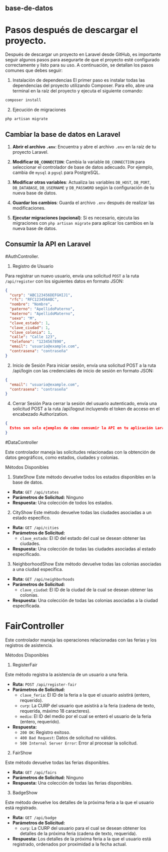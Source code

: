 ## base-de-datos

# Pasos después de descargar el proyecto.
Después de descargar un proyecto en Laravel desde GitHub, es importante seguir algunos pasos para asegurarte de que el proyecto esté configurado correctamente y listo para su uso. A continuación, se detallan los pasos comunes que debes seguir:

1. Instalación de dependencias
El primer paso es instalar todas las dependencias del proyecto utilizando Composer. Para ello, abre una terminal en la raíz del proyecto y ejecuta el siguiente comando:

```php
composer install
```

2. Ejecución de migraciones 

```php
php artisan migrate
```



## Cambiar la base de datos en Laravel

1. **Abrir el archivo `.env`**: Encuentra y abre el archivo `.env` en la raíz de tu proyecto Laravel.

2. **Modificar `DB_CONNECTION`**: Cambia la variable `DB_CONNECTION` para seleccionar el controlador de base de datos adecuado. Por ejemplo, cambia de `mysql` a `pgsql` para PostgreSQL.

3. **Modificar otras variables**: Actualiza las variables `DB_HOST`, `DB_PORT`, `DB_DATABASE`, `DB_USERNAME` y `DB_PASSWORD` según la configuración de tu nueva base de datos.

4. **Guardar los cambios**: Guarda el archivo `.env` después de realizar las modificaciones.

5. **Ejecutar migraciones (opcional)**: Si es necesario, ejecuta las migraciones con `php artisan migrate` para aplicar los cambios en la nueva base de datos.



## Consumir la API en Laravel

#AuthController.

1. Registro de Usuario

Para registrar un nuevo usuario, envía una solicitud `POST` a la ruta `/api/register` con los siguientes datos en formato JSON:

```json
{
  "curp": "ABC123456DEFGHIJ1",
  "rfc": "RFC123456ABC",
  "nombre": "Nombre",
  "paterno": "ApellidoPaterno",
  "materno": "ApellidoMaterno",
  "sexo": "M",
  "clave_estado": 1,
  "clave_ciudad": 1,
  "clave_colonia": 1,
  "calle": "Calle 123",
  "telefono": "1234567890",
  "email": "usuario@example.com",
  "contrasena": "contraseña"
}
```

2. Inicio de Sesión
Para iniciar sesión, envía una solicitud POST a la ruta /api/login con las credenciales de inicio de sesión en formato JSON:


```json
{
  "email": "usuario@example.com",
  "contrasena": "contraseña"
}
```

4. Cerrar Sesión
Para cerrar la sesión del usuario autenticado, envía una solicitud POST a la ruta /api/logout incluyendo el token de acceso en el encabezado Authorization.


```json
{
  Estos son solo ejemplos de cómo consumir la API en tu aplicación Laravel. Puedes usar cualquier cliente HTTP que prefieras para realizar estas solicitudes.
}
```

#DataController

Este controlador maneja las solicitudes relacionadas con la obtención de datos geográficos, como estados, ciudades y colonias.

Métodos Disponibles

1. StateShow
Este método devuelve todos los estados disponibles en la base de datos.

- **Ruta:** `GET /api/states`
- **Parámetros de Solicitud:** Ninguno
- **Respuesta:** Una colección de todos los estados.

2. CityShow
Este método devuelve todas las ciudades asociadas a un estado específico.

- **Ruta:** `GET /api/cities`
- **Parámetros de Solicitud:** 
  - `clave_estado`: El ID del estado del cual se desean obtener las ciudades.
- **Respuesta:** Una colección de todas las ciudades asociadas al estado especificado.

3. NeighborhoodShow
Este método devuelve todas las colonias asociadas a una ciudad específica.

- **Ruta:** `GET /api/neighborhoods`
- **Parámetros de Solicitud:** 
  - `clave_ciudad`: El ID de la ciudad de la cual se desean obtener las colonias.
- **Respuesta:** Una colección de todas las colonias asociadas a la ciudad especificada.

# FairController

Este controlador maneja las operaciones relacionadas con las ferias y los registros de asistencia.

Métodos Disponibles

1. RegisterFair

Este método registra la asistencia de un usuario a una feria.

- **Ruta:** `POST /api/register-fair`
- **Parámetros de Solicitud:**
  - `clave_feria`: El ID de la feria a la que el usuario asistirá (entero, requerido).
  - `curp`: La CURP del usuario que asistirá a la feria (cadena de texto, requerida, máximo 18 caracteres).
  - `medio`: El ID del medio por el cual se enteró el usuario de la feria (entero, requerido).
- **Respuesta:** 
  - `200 OK`: Registro exitoso.
  - `400 Bad Request`: Datos de solicitud no válidos.
  - `500 Internal Server Error`: Error al procesar la solicitud.

2. FairShow

Este método devuelve todas las ferias disponibles.

- **Ruta:** `GET /api/fairs`
- **Parámetros de Solicitud:** Ninguno
- **Respuesta:** Una colección de todas las ferias disponibles.

3. BadgeShow

Este método devuelve los detalles de la próxima feria a la que el usuario está registrado.

- **Ruta:** `GET /api/badge`
- **Parámetros de Solicitud:** 
  - `curp`: La CURP del usuario para el cual se desean obtener los detalles de la próxima feria (cadena de texto, requerida).
- **Respuesta:** Los detalles de la próxima feria a la que el usuario está registrado, ordenados por proximidad a la fecha actual.
